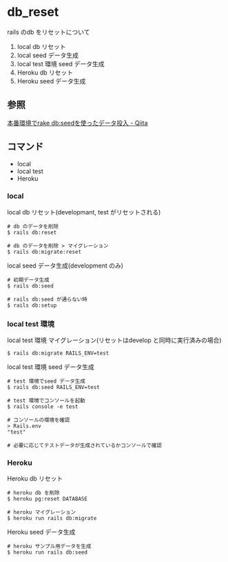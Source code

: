 # db_reset

rails のdb をリセットについて

1. local db リセット
2. local seed データ生成
3. local test 環境 seed データ生成
4. Heroku db リセット
5. Heroku seed データ生成

## 参照

[本番環境でrake db:seedを使ったデータ投入 \- Qiita](https://qiita.com/Sotq_17/items/a091fe92dd64d3cf429b)

## コマンド

* local
* local test
* Heroku

### local

local db リセット(developmant, test がリセットされる)

```Shell
# db のデータを削除
$ rails db:reset

# db のデータを削除 > マイグレーション
$ rails db:migrate:reset
```

local seed データ生成(development のみ)

```Shell
# 初期データ生成
$ rails db:seed

# rails db:seed が通らない時
$ rails db:setup
```

### local test 環境

local test 環境 マイグレーション(リセットはdevelop と同時に実行済みの場合)

```Shell
$ rails db:migrate RAILS_ENV=test
```

local test 環境 seed データ生成

```Shell
# test 環境でseed データ生成
$ rails db:seed RAILS_ENV=test

# test 環境でコンソールを起動
$ rails console -e test

# コンソールの環境を確認
> Rails.env
"test"

# 必要に応じてテストデータが生成されているかコンソールで確認
```

### Heroku

Heroku db リセット

```Shell
# heroku db を削除
$ heroku pg:reset DATABASE

# heroku マイグレーション
$ heroku run rails db:migrate
```

Heroku seed データ生成

```Shell
# heroku サンプル用データを生成
$ heroku run rails db:seed
```
